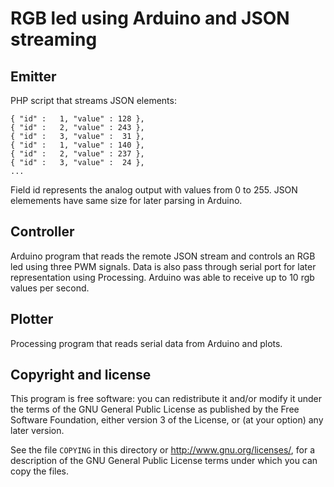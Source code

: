 RGB led using Arduino and JSON streaming
========================================


Emitter
-------

PHP script that streams JSON elements:

```
{ "id" :   1, "value" : 128 },
{ "id" :   2, "value" : 243 },
{ "id" :   3, "value" :  31 },
{ "id" :   1, "value" : 140 },
{ "id" :   2, "value" : 237 },
{ "id" :   3, "value" :  24 },
...
```

Field id represents the analog output with values from 0 to 255. JSON elemements have same size for later parsing in Arduino.


Controller
----------

Arduino program that reads the remote JSON stream and controls an RGB led using three PWM signals. Data is also pass through serial port for later representation using Processing. Arduino was able to receive up to 10 rgb values per second.


Plotter
-------

Processing program that reads serial data from Arduino and plots.


Copyright and license
---------------------

This program is free software: you can redistribute it and/or modify it under the terms of the GNU General Public License as published by the Free Software Foundation, either version 3 of the License, or (at your option) any later version.

See the file `COPYING` in this directory or  http://www.gnu.org/licenses/, for a description of the GNU General Public License terms under which you can copy the files.
